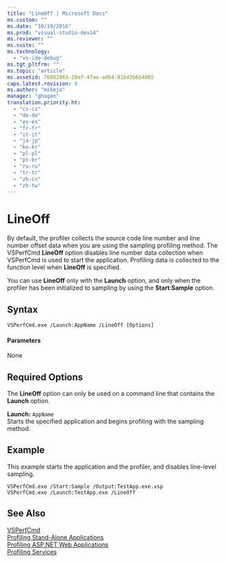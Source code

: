 ```yaml
---
title: "LineOff | Microsoft Docs"
ms.custom: ""
ms.date: "10/19/2016"
ms.prod: "visual-studio-dev14"
ms.reviewer: ""
ms.suite: ""
ms.technology: 
  - "vs-ide-debug"
ms.tgt_pltfrm: ""
ms.topic: "article"
ms.assetid: 76082063-20ef-47ae-ad64-81b43b654865
caps.latest.revision: 9
ms.author: "mikejo"
manager: "ghogen"
translation.priority.ht: 
  - "cs-cz"
  - "de-de"
  - "es-es"
  - "fr-fr"
  - "it-it"
  - "ja-jp"
  - "ko-kr"
  - "pl-pl"
  - "pt-br"
  - "ru-ru"
  - "tr-tr"
  - "zh-cn"
  - "zh-tw"
---
```

# LineOff
By default, the profiler collects the source code line number and line number offset data when you are using the sampling profiling method. The VSPerfCmd **LineOff** option disables line number data collection when VSPerfCmd is used to start the application. Profiling data is collected to the function level when **LineOff** is specified.  
  
 You can use **LineOff** only with the **Launch** option, and only when the profiler has been initialized to sampling by using the **Start**:**Sample** option.  
  
## Syntax  
  
```  
VSPerfCmd.exe /Launch:AppName /LineOff [Options]  
```  
  
#### Parameters  
 None  
  
## Required Options  
 The **LineOff** option can only be used on a command line that contains the **Launch** option.  
  
 **Launch:** `AppName`  
 Starts the specified application and begins profiling with the sampling method.  
  
## Example  
 This example starts the application and the profiler, and disables line-level sampling.  
  
```  
VSPerfCmd.exe /Start:Sample /Output:TestApp.exe.vsp  
VSPerfCmd.exe /Launch:TestApp.exe /LineOff  
```  
  
## See Also  
 [VSPerfCmd](../profiling/vsperfcmd.md)   
 [Profiling Stand-Alone Applications](../profiling/command-line-profiling-of-stand-alone-applications.md)   
 [Profiling ASP.NET Web Applications](../profiling/command-line-profiling-of-asp.net-web-applications.md)   
 [Profiling Services](../profiling/command-line-profiling-of-services.md)